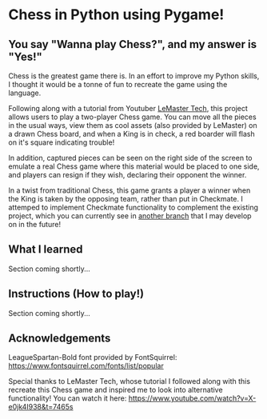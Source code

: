 # Chess in Python using Pygame!

## You say "Wanna play Chess?", and my answer is "Yes!"

Chess is the greatest game there is. In an effort to improve my Python skills, I thought it would be a tonne of fun to recreate the game using the language. 

Following along with a tutorial from Youtuber [LeMaster Tech](https://www.youtube.com/@lemastertech), this project allows users to play a two-player Chess game. You can move all the pieces in the usual ways, view them as cool assets (also provided by LeMaster) on a drawn Chess board, and when a King is in check, a red boarder will flash on it's square indicating trouble!

In addition, captured pieces can be seen on the right side of the screen to emulate a real Chess game where this material would be placed to one side, and players can resign if they wish, declaring their opponent the winner. 

In a twist from traditional Chess, this game grants a player a winner when the King is taken by the opposing team, rather than put in Checkmate. I attemped to implement Checkmate functionality to complement the existing project, which you can currently see in [another branch](https://github.com/HarryW217/chess-in-python/tree/alternative-checkmate-functionality) that I may develop on in the future! 

## What I learned

Section coming shortly...

## Instructions (How to play!)

Section coming shortly...

## Acknowledgements

LeagueSpartan-Bold font provided by FontSquirrel: https://www.fontsquirrel.com/fonts/list/popular 

Special thanks to LeMaster Tech, whose tutorial I followed along with this recreate this Chess game and inspired me to look into alternative functionality! You can watch it here: https://www.youtube.com/watch?v=X-e0jk4I938&t=7465s 